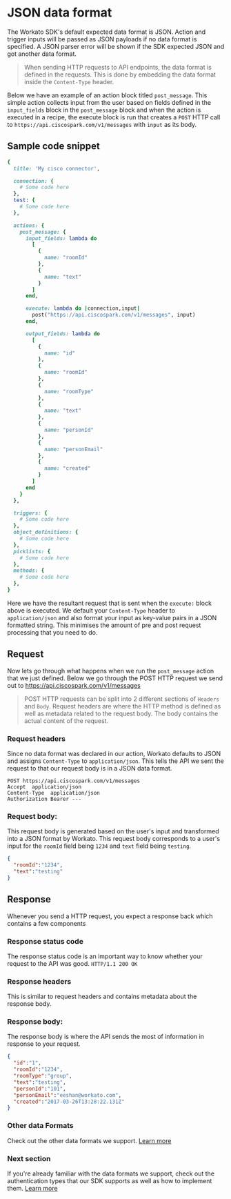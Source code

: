 # JSON data format
The Workato SDK's default expected data format is JSON. Action and trigger inputs will be passed as JSON payloads if no data format is specified. A JSON parser error will be shown if the SDK expected JSON and got another data format.

> When sending HTTP requests to API endpoints, the data format is defined in the requests. This is done by embedding the data format inside the `Content-Type` header.

Below we have an example of an action block titled `post_message`. This simple action collects input from the user based on fields defined in the `input_fields` block in the `post_message` block and when the action is executed in a recipe, the execute block is run that creates a `POST` HTTP call to `https://api.ciscospark.com/v1/messages` with `input` as its body.

## Sample code snippet
```ruby
{
  title: 'My cisco connector',

  connection: {
    # Some code here
  },
  test: {
    # Some code here
  },

  actions: {
    post_message: {
      input_fields: lambda do
        [
          {
            name: "roomId"
          },
          {
            name: "text"
          }
        ]
      end,

      execute: lambda do |connection,input|
        post("https://api.ciscospark.com/v1/messages", input)
      end,

      output_fields: lambda do
        [
          {
            name: "id"
          },
          {
            name: "roomId"
          },
          {
            name: "roomType"
          },
          {
            name: "text"
          },
          {
            name: "personId"
          },
          {
            name: "personEmail"
          },
          {
            name: "created"
          }
        ]
      end
    }
  },

  triggers: {
    # Some code here
  },
  object_definitions: {
    # Some code here
  },
  picklists: {
    # Some code here
  },
  methods: {
    # Some code here
  },
}
```

Here we have the resultant request that is sent when the `execute:` block above is executed. We default your `Content-Type` header to `application/json` and also format your input as key-value pairs in a JSON formatted string. This minimises the amount of pre and post request processing that you need to do.

## Request
Now lets go through what happens when we run the `post_message` action that we just defined. Below we go through the POST HTTP request we send out to https://api.ciscospark.com/v1/messages

> POST HTTP requests can be split into 2 different sections of `Headers` and `Body`. Request headers are where the HTTP method is defined as well as metadata related to the request body. The body contains the actual content of the request.

### Request headers
Since no data format was declared in our action, Workato defaults to JSON and assigns `Content-Type` to `application/json`. This tells the API we sent the request to that our request body is in a JSON data format.
```curl
POST https://api.ciscospark.com/v1/messages
Accept  application/json
Content-Type  application/json
Authorization Bearer ---
```

### Request body:
This request body is generated based on the user's input and transformed into a JSON format by Workato. This request body corresponds to a user's input for the `roomId` field being `1234` and `text` field being `testing`.
```json
{
  "roomId":"1234",
  "text":"testing"
}
```

## Response
Whenever you send a HTTP request, you expect a response back which contains a few components

### Response status code
The response status code is an important way to know whether your request to the API was good.
`HTTP/1.1 200 OK`

### Response headers
This is similar to request headers and contains metadata about the response body.

### Response body:
The response body is where the API sends the most of information in response to your request.
```json
{
  "id":"1",
  "roomId":"1234",
  "roomType":"group",
  "text":"testing",
  "personId":"101",
  "personEmail":"eeshan@workato.com",
  "created":"2017-03-26T13:28:22.131Z"
}
```

### Other data Formats
Check out the other data formats we support. [Learn more](/developing-connectors/sdk/data-format.md)

### Next section
If you're already familiar with the data formats we support, check out the authentication types that our SDK supports as well as how to implement them. [Learn more](/developing-connectors/sdk/authentication.md)
